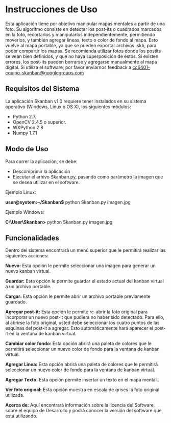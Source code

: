 Instrucciones de Uso
======
Esta aplicación tiene por objetivo manipular mapas mentales a partir de una foto. Su algoritmo consiste en detectar los post-its o cuadrados marcados en la foto, recortarlos y manipularlos independientemente, permitiendo moverlos, y también agregar lineas, texto o color de fondo al mapa. Esto vuelve al mapa portable, ya que se pueden exportar archivos .skb, para poder compartir los mapas.
Se recomienda utilizar fotos donde los postits se vean bien definidos, y que no haya superposición de éstos. Si existen errores, los post-its pueden borrarse y agregarse manualmente al mapa digital.
Si utiliza el software, por favor enviarnos feedback a cc6401-equipo-skanban@googlegroups.com

<h2>Requisitos del Sistema</h2>

La aplicación Skanban v1.0 requiere tener instalados en su sistema operativo (Windows, Linux o OS X), los siguientes módulos:
- Python 2.7.
- OpenCV 2.4.5 o superior.
- WXPython 2.8
- Numpy 1.7.1


<h2>Modo de Uso</h2>

Para correr la aplicación, se debe: 

- Descomprimir la aplicación 
- Ejecutar el arhivo Skanban.py, pasando como parámetro la imagen que se desea utilizar en el software.

Ejemplo Linux:

  <b>user@system:~/Skanban$</b> python Skanban.py imagen.jpg
  
Ejemplo Windows:

  <b>C:\User\Skanban></b> python Skanban.py imagen.jpg


<h2>Funcionalidades</h2>

Dentro del sistema encontrará un menú superior que le permitirá realizar las siguientes acciones:

<b>Nuevo:</b> Esta opción le permite seleccionar una imagen para generar un nuevo kanban virtual.

<b>Guardar:</b> Esta opción le permite guardar el estado actual del kanban virtual a un archivo portable.

<b>Cargar:</b> Esta opción le permite abrir un archivo portable previamente guardado.


<b>Agregar post-it:</b> Esta opción le permite re-abrir la foto original para incorporar un nuevo post-it que pudiera no haber sido detectado. Para ello, al abrirse la foto original, usted debe seleccionar los cuatro puntos de las esquinas del post-it a agregar. Esto automáticamente hará aparecer el post-it en la ventana de kanban virtual.

<b>Cambiar color fondo:</b> Esta opción abrirá una paleta de colores que le permitirá seleccionar un nuevo color de fondo para la ventana de kanban virtual.

<b>Agregar Linea:</b> Esta opción abrirá una paleta de colores que le permitirá seleccionar un nuevo color de fondo para la ventana de kanban virtual.

<b>Agregar Texto:</b> Esta opción permite insertar un texto en el mapa mental..

<b>Ver foto original:</b> Esta opción muestra en escala de grises la foto original utilizada.

<b>Acerca de:</b> Aquí encontrará información sobre la licencia del Software, sobre el equipo de Desarrollo y podrá conocer la versión del software que está utilizando.
